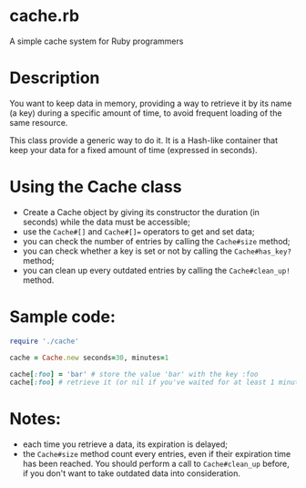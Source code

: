 cache.rb
========

A simple cache system for Ruby programmers

# Description

You want to keep data in memory, providing a way to retrieve it by its
name (a key) during a specific amount of time, to avoid frequent loading of
the same resource.

This class provide a generic way to do it. It is a Hash-like container that
keep your data for a fixed amount of time (expressed in seconds).


# Using the Cache class

* Create a Cache object by giving its constructor the duration (in seconds)
while the data must be accessible;
* use the `Cache#[]` and `Cache#[]=` operators to get and set data;
* you can check the number of entries by calling the `Cache#size` method;
* you can check whether a key is set or not by calling the `Cache#has_key?` method;
* you can clean up every outdated entries by calling the `Cache#clean_up!` method.

# Sample code:

```ruby
require './cache'

cache = Cache.new seconds=30, minutes=1

cache[:foo] = 'bar' # store the value 'bar' with the key :foo
cache[:foo] # retrieve it (or nil if you've waited for at least 1 minute and 30 seconds)
```

# Notes:

* each time you retrieve a data, its expiration is delayed;
* the `Cache#size` method count every entries, even if their expiration time has been reached. You should perform a call to `Cache#clean_up` before, if you don't want to take outdated data into consideration.
